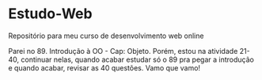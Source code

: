 # Estudo-Web
Repositório para meu curso de desenvolvimento web online

Parei no 89. Introdução à OO - Cap: Objeto.
Porém, estou na atividade 21-40, continuar nelas, quando acabar estudar só o 89 pra pegar a introdução e quando
acabar, revisar as 40 questões.
Vamo que vamo!
